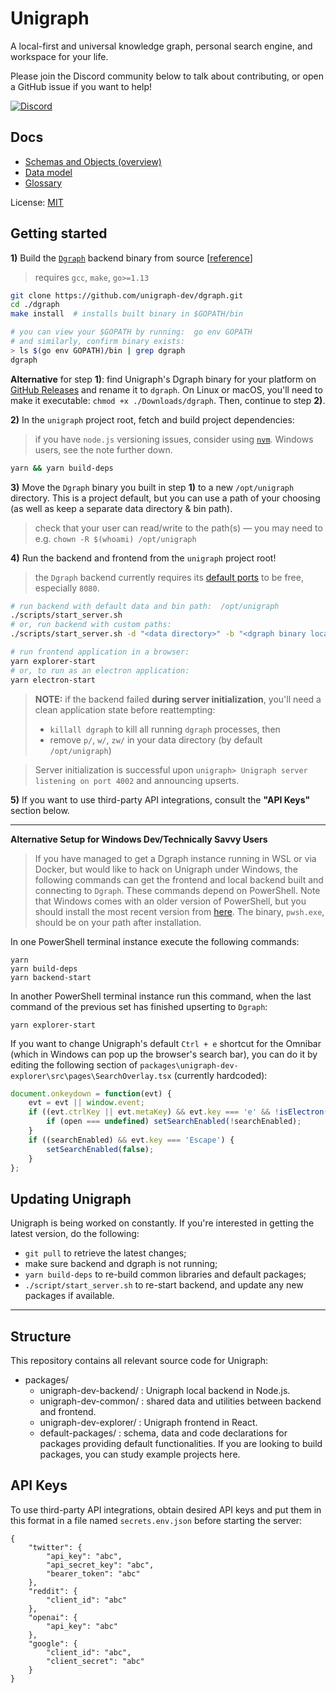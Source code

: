 # Unigraph

A local-first and universal knowledge graph, personal search engine, and workspace for your life.

Please join the Discord community below to talk about contributing, or open a GitHub issue if you want to help!

[![Discord](https://img.shields.io/discord/835194192044621885.svg?label=&logo=discord&logoColor=ffffff&color=7389D8&labelColor=6A7EC2)](https://discord.gg/vDTkKar5Vz)

## Docs

- [Schemas and Objects (overview)](./docs/architectural/schemas_and_objects.md)
- [Data model](./docs/architectural/data_model.md)
- [Glossary](./docs/glossary.md)

License:
[MIT](https://github.com/unigraph-dev/unigraph-dev/blob/main/LICENSE)

## Getting started

**1)** Build the [`Dgraph`](https://github.com/unigraph-dev/dgraph) backend binary from source [[reference](https://github.com/unigraph-dev/dgraph#install-from-source)]

> requires `gcc`, `make`, `go>=1.13`

```bash
git clone https://github.com/unigraph-dev/dgraph.git
cd ./dgraph
make install  # installs built binary in $GOPATH/bin
```

```bash
# you can view your $GOPATH by running:  go env GOPATH
# and similarly, confirm binary exists:
> ls $(go env GOPATH)/bin | grep dgraph
dgraph
```

**Alternative** for step **1)**: find Unigraph's Dgraph binary for your platform on [GitHub Releases](https://github.com/unigraph-dev/dgraph/releases) and rename it to `dgraph`. On Linux or macOS, you'll need to make it executable: `chmod +x ./Downloads/dgraph`. Then, continue to step **2)**.

**2)** In the `unigraph` project root, fetch and build project dependencies:

> if you have `node.js` versioning issues, consider using [`nvm`](https://github.com/nvm-sh/nvm). Windows users, see the note further down.

```bash
yarn && yarn build-deps
```

**3)** Move the `Dgraph` binary you built in step **1)** to a new `/opt/unigraph` directory. This is a project default, but you can use a path of your choosing (as well as keep a separate data directory & bin path).

> check that your user can read/write to the path(s) — you may need to e.g. `chown -R $(whoami) /opt/unigraph`

**4)** Run the backend and frontend from the `unigraph` project root!

> the `Dgraph` backend currently requires its [default ports](https://dgraph.io/docs/deploy/ports-usage/#default-ports-used-by-different-nodes) to be free, especially `8080`.


```bash
# run backend with default data and bin path:  /opt/unigraph
./scripts/start_server.sh
# or, run backend with custom paths:
./scripts/start_server.sh -d "<data directory>" -b "<dgraph binary location>"
```


```bash
# run frontend application in a browser:
yarn explorer-start
# or, to run as an electron application:
yarn electron-start
```

> **NOTE:** if the backend failed **during server initialization**, you'll need a clean application state before reattempting:
>
>- `killall dgraph` to kill all running `dgraph` processes, then
>- remove `p/`, `w/`, `zw/` in your data directory (by default `/opt/unigraph`)

> Server initialization is successful upon `unigraph> Unigraph server listening on port 4002` and announcing upserts.


**5)** If you want to use third-party API integrations, consult the **"**API Keys**"** section below.

----
**Alternative Setup for Windows Dev/Technically Savvy Users**
> If you have managed to get a Dgraph instance running in WSL or via Docker, but would like to hack on Unigraph under Windows, the following commands can get the frontend and local backend built and connecting to `Dgraph`. These commands depend on PowerShell. Note that Windows comes with an older version of PowerShell, but you should install the most recent version from [here](https://github.com/PowerShell/PowerShell/releases). The binary, `pwsh.exe`, should be on your path after installation. 

In one PowerShell terminal instance execute the following commands:
```
yarn
yarn build-deps
yarn backend-start
```

In another PowerShell terminal instance run this command, when the last command of the previous set has finished upserting to `Dgraph`:
```
yarn explorer-start
```
If you want to change Unigraph's default `Ctrl + e` shortcut for the Omnibar (which in Windows can pop up the browser's search bar), you can do it by editing the following section of `packages\unigraph-dev-explorer\src\pages\SearchOverlay.tsx` (currently hardcoded):

```typescript
document.onkeydown = function(evt) {
    evt = evt || window.event;
    if ((evt.ctrlKey || evt.metaKey) && evt.key === 'e' && !isElectron()) {
        if (open === undefined) setSearchEnabled(!searchEnabled);
    }
    if ((searchEnabled) && evt.key === 'Escape') {
        setSearchEnabled(false);
    }
};
```

## Updating Unigraph

Unigraph is being worked on constantly. If you're interested in getting the latest version, do the following:

- `git pull` to retrieve the latest changes;
- make sure backend and dgraph is not running;
- `yarn build-deps` to re-build common libraries and default packages;
- `./script/start_server.sh` to re-start backend, and update any new packages if available.

----


## Structure

This repository contains all relevant source code for Unigraph:

- packages/
    * unigraph-dev-backend/ : Unigraph local backend in Node.js.
    * unigraph-dev-common/ : shared data and utilities between backend and frontend.
    * unigraph-dev-explorer/ : Unigraph frontend in React.
    * default-packages/ : schema, data and code declarations for packages providing default functionalities. If you are looking to build packages, you can study example projects here.

## API Keys

To use third-party API integrations, obtain desired API keys and put them in this format in a file named `secrets.env.json` before starting the server:

```
{
    "twitter": {
        "api_key": "abc",
        "api_secret_key": "abc",
        "bearer_token": "abc"
    },
    "reddit": {
        "client_id": "abc"
    },
    "openai": {
        "api_key": "abc"
    },
    "google": {
        "client_id": "abc",
        "client_secret": "abc"
    }
}
```
